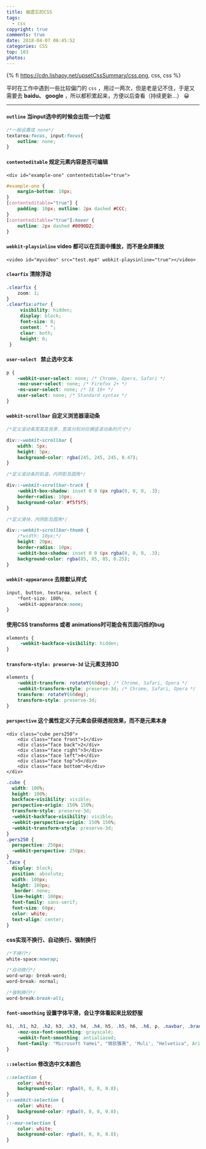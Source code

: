 ```yaml
---
title: 被遗忘的CSS
tags:
  - css
copyright: true
comments: true
date: 2018-04-07 06:45:52
categories: CSS
top: 103
photos:
---
```


{% fi https://cdn.lishaoy.net/upsetCssSummary/css.png, css, css %}

平时在工作中遇到一些比较偏门的 `css` ，用过一两次，但是老是记不住，于是又需要去 **baidu、 google** ，所以都积累起来，方便以后查看（持续更新...） 😀

---

<!-- more -->

#### `outline`  **当input选中的时候会出现一个边框**

```css
/*一般设置成 none*/
textarea:focus, input:focus{
    outline: none;
}
```
#### `contenteditable` **规定元素内容是否可编辑**

```vbscript-html
<div id="example-one" contenteditable="true">
```

```css
#example-one { 
    margin-bottom: 10px; 
}
[contenteditable="true"] { 
    padding: 10px; outline: 2px dashed #CCC; 
}
[contenteditable="true"]:hover { 
    outline: 2px dashed #0090D2; 
}
```
#### `webkit-playsinline` **video 都可以在页面中播放，而不是全屏播放**

```vbscript-html
<video id="myvideo" src="test.mp4" webkit-playsinline="true"></video>
```

#### `clearfix` **清除浮动**

```css
.clearfix {
    zoom: 1;
}
.clearfix:after {
     visibility: hidden;
     display: block;
     font-size: 0;
     content: " ";
     clear: both;
     height: 0;
 }
```
#### `user-select ` **禁止选中文本**

```css
p {
    -webkit-user-select: none; /* Chrome, Opera, Safari */
    -moz-user-select: none; /* Firefox 2+ */
    -ms-user-select: none; /* IE 10+ */
    user-select: none; /* Standard syntax */
}
```
#### `webkit-scrollbar` **自定义浏览器滚动条**

```css
/*定义滚动条宽高及背景，宽高分别对应横竖滚动条的尺寸*/

div::-webkit-scrollbar {
    width: 5px;
    height: 5px;
    background-color: rgba(245, 245, 245, 0.47);
}

/*定义滚动条的轨道，内阴影及圆角*/

div::-webkit-scrollbar-track {
    -webkit-box-shadow: inset 0 0 6px rgba(0, 0, 0, .3);
    border-radius: 10px;
    background-color: #f5f5f5;
}

/*定义滑块，内阴影及圆角*/

div::-webkit-scrollbar-thumb {
    /*width: 10px;*/
    height: 20px;
    border-radius: 10px;
    -webkit-box-shadow: inset 0 0 6px rgba(0, 0, 0, .3);
    background-color: rgba(85, 85, 85, 0.25);
}
```

#### `webkit-appearance` **去除默认样式**

```css
input, button, textarea, select {
    *font-size: 100%;
    -webkit-appearance:none;
}
```
#### **使用CSS transforms 或者 animations时可能会有页面闪烁的bug**

```css
elements {
     -webkit-backface-visibility: hidden; 
}
```
#### `transform-style: preserve-3d` **让元素支持3D**

```css
elements {
    -webkit-transform: rotateY(60deg); /* Chrome, Safari, Opera */
    -webkit-transform-style: preserve-3d; /* Chrome, Safari, Opera */
    transform: rotateY(60deg);
    transform-style: preserve-3d;
}
```
#### `perspective` **这个属性定义子元素会获得透视效果，而不是元素本身**

```vbscript-html
<div class="cube pers250">
    <div class="face front">1</div>
    <div class="face back">2</div>
    <div class="face right">3</div>
    <div class="face left">4</div>
    <div class="face top">5</div>
    <div class="face bottom">6</div>
</div>
```
```css
.cube {
  width: 100%;
  height: 100%;
  backface-visibility: visible;
  perspective-origin: 150% 150%;
  transform-style: preserve-3d;
  -webkit-backface-visibility: visible;
  -webkit-perspective-origin: 150% 150%;
  -webkit-transform-style: preserve-3d;
}
.pers250 {
  perspective: 250px;
  -webkit-perspective: 250px;
}
.face {
  display: block;
  position: absolute;
  width: 100px;
  height: 100px;
   border: none;
  line-height: 100px;
  font-family: sans-serif;
  font-size: 60px;
  color: white;
  text-align: center;
}
```
#### **css实现不换行、自动换行、强制换行**

```css
/*不换行*/
white-space:nowrap;

/*自动换行*/
word-wrap: break-word; 
word-break: normal; 

/*强制换行*/
word-break:break-all;
```

#### `font-smoothing` **设置字体平滑，会让字体看起来比较舒服**

```css
h1, .h1, h2, .h2, h3, .h3, h4, .h4, h5, .h5, h6, .h6, p, .navbar, .brand, a, .td-name, td {
    -moz-osx-font-smoothing: grayscale;
    -webkit-font-smoothing: antialiased;
    font-family: "Microsoft YaHei", "微软雅黑", 'Muli', "Helvetica", Arial, sans-serif;
}
```
#### `::selection` **修改选中文本颜色**

```css
::selection {
	color: white;
	background-color: rgba(0, 0, 0, 0.8);
}
::-webkit-selection {
	color: white;
	background-color: rgba(0, 0, 0, 0.8);
}
::-moz-selection {
	color: white;
	background-color: rgba(0, 0, 0, 0.8);
}
```